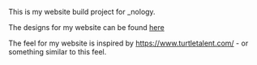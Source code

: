 This is my website build project for _nology.

The designs for my website can be found <a href="https://www.figma.com/file/yJTzDVNXGrwYkndppJWXyw/Website-%2F-Portfolio-Project">here<a>

The feel for my website is inspired by https://www.turtletalent.com/ - or something similar to this feel. 
